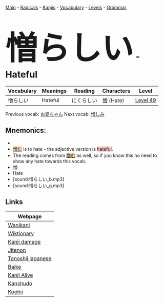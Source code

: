<style> bigfont {font-size: 100px}</style>
[Main](../README.md) -
[Radicals](../radicals.md) -
[Kanjis](../kanjis.md) -
[Vocabulary](../vocabulary.md) -
[Levels](../levels.md) -
[Grammar](../grammar.md)
# <bigfont> 憎らしい</bigfont> - Hateful 

| Vocabulary | Meanings | Reading | Characters | Level |
| --- | --- | --- | --- | --- |
| 憎らしい | Hateful | にくらしい |  [憎](../kanjis/憎.md) (Hate) | [Level 49](../levels/wk_level49.md) |

Previous vocab: [お婆ちゃん](お婆ちゃん.md) Next vocab: [憎しみ](憎しみ.md) 

## Mnemonics:

* 
* <span style="background-color:#fed8b1"> [憎む](https://jisho.org/search/憎む)</span> is to hate - the adjective version is <span style="background-color:#ffcccb"> hateful</span>.
* The reading comes from <span style="background-color:#fed8b1"> [憎む](https://jisho.org/search/憎む)</span> as well, so if you know this no need to show any hate towards this vocab.
* 憎
* Hate
* [sound:憎らしい_b.mp3]
* [sound:憎らしい_g.mp3]


## Links 

| Webpage |
| --- |
| [Wanikani          ](https://www.wanikani.com/kanji/憎らしい) |
| [Wiktionary        ](https://en.wiktionary.org/wiki/憎らしい) |
| [Kanji damage      ](http://www.kanjidamage.com/kanji/search?utf8=✓&q=憎らしい) |
| [Jitenon           ](https://jitenon.com/kanji/憎らしい) |
| [Tanoshii japanese ](https://www.tanoshiijapanese.com/dictionary/kanji.cfm?k=憎らしい) |
| [Baike             ](https://baike.baidu.com/item/憎らしい) |
| [Kanji Alive       ](https://app.kanjialive.com/憎らしい) |
| [Kanshudo          ](https://www.kanshudo.com/searchmn?q=憎らしい) |
| [Koohii            ](https://kanji.koohii.com/study/kanji/憎らしい) |
